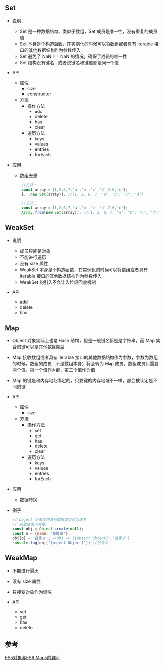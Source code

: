 ## Set 

* 说明
    * Set 是一种数据结构，类似于数组，Set 成员是唯一性，没有重复的成员值
    * Set 本身是个构造函数，在实例化的时候可以将数组或者具有 iterable 接口的其他数据结构作为参数传入
    * Set 避免了 NaN !== NaN 的情况，确保了成员的唯一性
    * Set 结构没有键名，或者说键名和键值都是同一个值

* API
    * 属性
        * size
        * constructor
    * 方法
        * 操作方法
            * add
            * delete
            * has
            * clear
        * 遍历方法
            * keys
            * values
            * entries
            * forEach 

* 应用
    * 数组去重
    ```javascript
        //方法一
        const array = [1,2,6,7,'a','b','c','d',2,6,'c'];
        [...new Set(array)]; //[1, 2, 6, 7, "a", "b", "c", "d"]

        //方法二
        const array = [1,2,6,7,'a','b','c','d',2,6,'c'];
        Array.from(new Set(array)); //[1, 2, 6, 7, "a", "b", "c", "d"]
    ```

## WeakSet

* 说明
    * 成员只能是对象
    * 不能进行遍历
    * 没有 size 属性
    * WeakSet 本身是个构造函数，在实例化的时候可以将数组或者具有 iterable 接口的其他数据结构作为参数传入
    * WeakSet 的引入不会计入垃圾回收机制

* API
    * add
    * delete
    * has    


## Map

* Object 对象实际上也是 Hash 结构，但是一般键名都是是字符串，而 Map 集合的键可以是其他数据类型
* Map 接收数组或者具有 iterable 接口的其他数据结构作为参数，参数为数组的时候，数组的成员（不是数组本身）将会转为 Map 成员，数组成员只需要两个值，第一个值作为键，第二个值作为值
* Map 的键是和内存地址绑定的，只要键的内存地址不一样，都会被认定是不同的键

* API
    * 属性
        * size
    * 方法    
        * 操作方法
            * set
            * get
            * has
            * delete
            * clear
        * 遍历方法
            * keys
            * values
            * entries
            * forEach

* 应用
    * 数据转换

* 例子
    ```javascript
    // object 对象使用其他数据类型作为键名
    // 获取值很不方便
    const obj = Object.create(null);
    const o = {name: '白展堂'};
    obj[o] = '吕秀才'; //obj => {[object Object]: "吕秀才"}
    console.log(obj['[object Object]']) //吕秀才 
    ```

## WeakMap

* 不能进行遍历
* 没有 size 属性
* 只接受对象作为键名                

* API
    * set
    * get
    * has
    * delete


## 参考

[ES5对象与ES6 Maps的异同](https://www.zcfy.cc/article/es5-objects-vs-es6-maps-8211-the-differences-and-similarities-appendto-web-development-training-courses-for-teams-795.html)